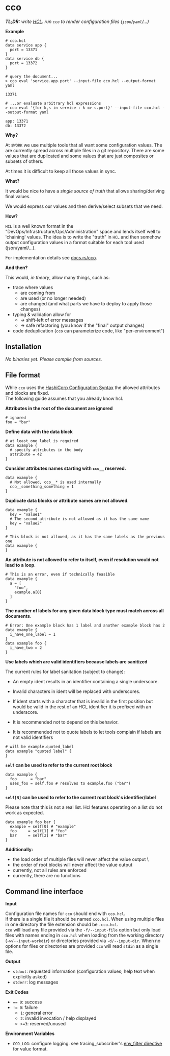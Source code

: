 # cco

_**TL;DR:** write [HCL](https://github.com/hashicorp/hcl/blob/main/hclsyntax/spec.md). run `cco` to render configuration
files (`json`/`yaml`/...)_

**Example**

```hcl
# cco.hcl
data service app {
  port = 13371
}
data service db {
  port = 13372
}
```

```shell
# query the document...
> cco eval 'service.app.port' --input-file cco.hcl --output-format yaml

13371

# ...or evaluate arbitrary hcl expressions
> cco eval '{for k,s in service : k => s.port}' --input-file cco.hcl --output-format yaml

app: 13371
db: 13372
```

**Why?**

At `$WORK` we use multiple tools that all want some configuration values.
The are currently spread across multiple files in a git repository.
There are some values that are duplicated and some values that are just composites or subsets of others.

At times it is difficult to keep all those values in sync.

**What?**

It would be nice to have a _single source of truth_ that allows sharing/deriving final values.

We would express our values and then derive/select subsets that we need.

**How?**

`HCL` is a well known format in the "DevOps/Infrastructure/Ops/Administration" space and lends itself well to 'chaining'
values.
The idea is to write the "truth" in `HCL` and then somehow output configuration values in a format suitable for each
tool used (json/yaml/...).

For implementation details see [docs.rs/cco](https://docs.rs/cco).

**And then?**

This would, _in theory_, allow many things, such as:

- trace where values
    - are coming from
    - are used (or no longer needed)
    - are changed (and what parts we have to deploy to apply those changes)
- typing & validation allow for
    - -> shift-left of error messages
    - -> safe refactoring (you know if the "final" output changes)
- code deduplication (`cco` can parameterize code, like "per-environment")

## Installation

_No binaries yet. Please compile from sources._

## File format

While `cco` uses
the [HashiCorp Configuration Syntax](https://developer.hashicorp.com/terraform/language/syntax/configuration) the
allowed attributes and blocks are fixed. \
The following guide assumes that you already know hcl.

**Attributes in the root of the document are ignored**

```hcl
# ignored
foo = "bar"
```

**Define data with the data block**

```hcl
# at least one label is required
data example {
  # specify attributes in the body
  attribute = 42
}
```

**Consider attributes names starting with `cco__` reserved.**

```hcl
data example {
  # Not allowed, cco__* is used internally
  cco__something_something = 1
}
```

**Duplicate data blocks or attribute names are __not allowed__**.

```hcl
data example {
  key = "value1"
  # The second attribute is not allowed as it has the same name
  key = "value2"
}

# This block is not allowed, as it has the same labels as the previous one
data example {
}
```

**An attribute is not allowed to refer to itself, even if resolution would not lead to a loop**.

```hcl
# This is an error, even if technically feasible
data example {
  a = [
    "foo",
    example.a[0]
  ]
}
```

**The number of labels for any given data block type must match across all documents**.

```hcl
# Error: One example block has 1 label and another example block has 2
data example {
  i_have_one_label = 1
}
data example foo {
  i_have_two = 2
}
```

**Use labels which are valid identifiers because labels are sanitized**

The current rules for label sanitation (subject to change):

- An empty ident results in an identifier containing a single underscore.
- Invalid characters in ident will be replaced with underscores.
- If ident starts with a character that is invalid in the first position but would be valid in the rest of an HCL
  identifier it is prefixed with an underscore.

- It is recommended not to depend on this behavior.
- It is recommended not to quote labels to let tools complain if labels are not valid identifiers

```hcl
# will be example.quoted_label
data example "quoted label" {
}
```

**`self` can be used to refer to the current root block**

```hcl
data example {
  foo      = "bar"
  uses_foo = self.foo # resolves to example.foo ("bar")
}
```

**`self[N]` can be used to refer to the current root block's identifier/label**

Please note that this is not a real list. Hcl features operating on a list do not work as expected.

```hcl
data example foo bar {
  example = self[0] # "example"
  foo     = self[1] # "foo"
  bar     = self[2] # "bar"
}
```

**Additionally:**

- the load order of multiple files will never affect the value output \
- the order of root blocks will never affect the value output
- currently, not all rules are enforced
- currently, there are no functions

## Command line interface

**Input**

Configuration file names for `cco` should end with `cco.hcl`. \
If there is a single file it should be named `cco.hcl`. When using multiple files in one directory the file extension
should be `.cco.hcl`. \
`cco` will load any file provided via the `-f/--input-file` option but only load files with names ending in `cco.hcl`
when loading from the working directory (`-w/--input-workdir`) or directories provided via `-d/--input-dir`.
When no options for files or directories are provided `cco` will read `stdin` as a single file.

**Output**

- `stdout`: requested information (configuration values; help text when explicitly asked)
- `stderr`: log messages

**Exit Codes**

- `== 0`: success
- `!= 0`: failure
    - `1`: general error
    - `2`: invalid invocation / help displayed
    - `>=3`: reserved/unused

**Environment Variables**

- `CCO_LOG`: configure logging. see
  tracing_subscriber's [env_filter directive](https://docs.rs/tracing-subscriber/0.3.18/tracing_subscriber/filter/struct.EnvFilter.html#directives)
  for value format.

